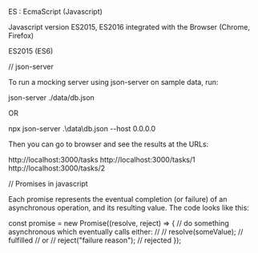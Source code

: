 ES : EcmaScript (Javascript)

Javascript version ES2015, ES2016
integrated with the Browser (Chrome, Firefox)

ES2015 (ES6)

// json-server

To run a mocking server using json-server on sample data, run:

json-server ./data/db.json

OR

npx json-server .\data\db.json --host 0.0.0.0

Then you can go to browser and see the results at the URLs:

http://localhost:3000/tasks
http://localhost:3000/tasks/1
http://localhost:3000/tasks/2

// Promises in javascript

Each promise represents the eventual completion (or failure) of an asynchronous operation, and its resulting value.
The code looks like this:

const promise = new Promise((resolve, reject) => {
  // do something asynchronous which eventually calls either:
  //
  //   resolve(someValue); // fulfilled
  // or
  //   reject("failure reason"); // rejected
});


